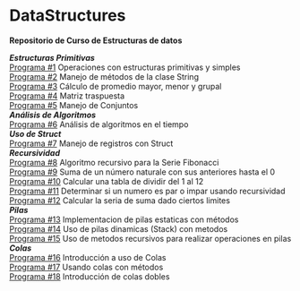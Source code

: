 # DataStructures
**Repositorio de Curso de Estructuras de datos**

***Estructuras Primitivas***  
[Programa #1](./Primitivas_Simples/Program.cs) Operaciones con estructuras primitivas y simples  
[Programa #2](./Manejo_String/Program.cs) Manejo de métodos de la clase String  
[Programa #3](./ArregloAlumnos/Program.cs) Cálculo de promedio mayor, menor y grupal  
[Programa #4](./Traspuesta/Program.cs) Matriz traspuesta  
[Programa #5](./ConjuntosHashSet/Program.cs) Manejo de Conjuntos  
***Análisis de Algoritmos***  
[Programa #6](./AnalisisAlgoritmos/Program.cs) Análisis de algoritmos en el tiempo  
***Uso de Struct***  
[Programa #7](./Registros/Program.cs) Manejo de registros con Struct  
***Recursividad***  
[Programa #8](./RecursividadDirecta/Program.cs) Algoritmo recursivo para la Serie Fibonacci  
[Programa #9](./Suma_Recursiva/Program.cs) Suma de un número naturale con sus anteriores hasta el 0  
[Programa #10](./DividirRecursivaIndirecta/Program.cs) Calcular una tabla de dividir del 1 al 12  
[Programa #11](./ParImparRecursivoIndirecto/Program.cs) Determinar si un numero es par o impar usando recursividad  
[Programa #12](./SerieSumaRecursivaIndirecta/Program.cs) Calcular la seria de suma dado ciertos limites  
***Pilas***  
[Programa #13](./Pila_Estatica_Estudiantes/Program.cs) Implementacion de pilas estaticas con métodos  
[Programa #14](./Pilas_Stack/Program.cs) Uso de pilas dinamicas (Stack) con metodos  
[Programa #15](./PilasRecursivas/Program.cs) Uso de metodos recursivos para realizar operaciones en pilas  
***Colas***  
[Programa #16](./ColaSimple/Program.cs) Introducción a uso de Colas  
[Programa #17](./ColaMetodos/Program.cs) Usando colas con métodos  
[Programa #18](./ColaDoble/Program.cs) Introducción de colas dobles  
